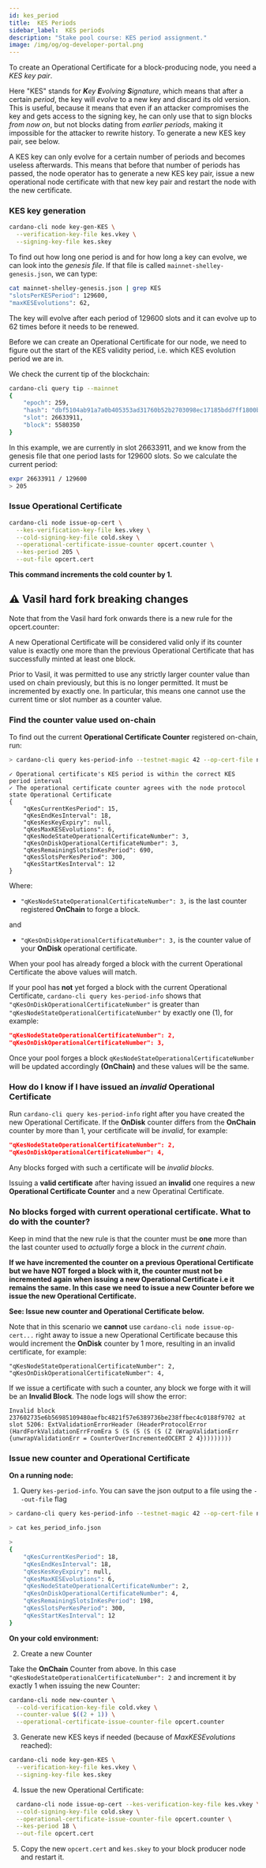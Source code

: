 ```yaml
---
id: kes_period
title:  KES Periods
sidebar_label:  KES periods
description: "Stake pool course: KES period assignment."
image: /img/og/og-developer-portal.png
---
```


To create an Operational Certificate for a block-producing node, you need a _KES key pair_.

Here "KES" stands for _**K**ey **E**volving **S**ignature_, which means that after a certain _period_, the key will _evolve_ to a new key
and discard its old version. This is useful, because it means that even if an attacker compromises the key and gets access to the signing key, he can only use that to sign blocks _from now on_, but not blocks dating from _earlier periods_, making it impossible for the attacker to rewrite history. To generate a new KES key pair, see below.

A KES key can only evolve for a certain number of periods and becomes useless afterwards.
This means that before that number of periods has passed, the node operator has to generate a new KES key pair, issue a new operational node certificate with that new key pair and restart the node with the new certificate.

### KES key generation

```bash
cardano-cli node key-gen-KES \
  --verification-key-file kes.vkey \
  --signing-key-file kes.skey
```

To find out how long one period is and for how long a key can evolve, we can look into the _genesis file_. If that file is called `mainnet-shelley-genesis.json`,
we can type:

```bash
cat mainnet-shelley-genesis.json | grep KES
"slotsPerKESPeriod": 129600,
"maxKESEvolutions": 62,
```

The key will evolve after each period of 129600 slots and it can evolve up to 62 times before it needs to be renewed.

Before we can create an Operational Certificate for our node, we need to figure out the start of the KES validity period, i.e. which KES evolution period we are in.

We check the current tip of the blockchain:

```bash
cardano-cli query tip --mainnet
{
    "epoch": 259,
    "hash": "dbf5104ab91a7a0b405353ad31760b52b2703098ec17185bdd7ff1800bb61aca",
    "slot": 26633911,
    "block": 5580350
}
```

In this example, we are currently in slot 26633911, and we know from the genesis file that one period lasts for 129600 slots. So we calculate the current period:

```bash
expr 26633911 / 129600
> 205
```

### Issue Operational Certificate

```bash
cardano-cli node issue-op-cert \
  --kes-verification-key-file kes.vkey \
  --cold-signing-key-file cold.skey \
  --operational-certificate-issue-counter opcert.counter \
  --kes-period 205 \
  --out-file opcert.cert
```

**This command increments the cold counter by 1.**

## :warning: Vasil hard fork breaking changes

Note that from the Vasil hard fork onwards there is a new rule for the opcert.counter:

A new Operational Certificate will be considered valid only if its counter value is exactly one more than the previous Operational Certificate that has successfully minted at least one block.

Prior to Vasil, it was permitted to use any strictly larger counter value than used on chain previously, but this is no longer permitted. It must be incremented by exactly one. In particular, this means one cannot use the current time or slot number as a counter value.

### Find the counter value used on-chain

To find out the current **Operational Certificate Counter** registered on-chain, run:

```bash
> cardano-cli query kes-period-info --testnet-magic 42 --op-cert-file node-spo3/opcert.cert
```

```
✓ Operational certificate's KES period is within the correct KES period interval
✓ The operational certificate counter agrees with the node protocol state Operational Certificate
{
    "qKesCurrentKesPeriod": 15,
    "qKesEndKesInterval": 18,
    "qKesKesKeyExpiry": null,
    "qKesMaxKESEvolutions": 6,
    "qKesNodeStateOperationalCertificateNumber": 3,
    "qKesOnDiskOperationalCertificateNumber": 3,
    "qKesRemainingSlotsInKesPeriod": 690,
    "qKesSlotsPerKesPeriod": 300,
    "qKesStartKesInterval": 12
}
```

Where:

* `"qKesNodeStateOperationalCertificateNumber": 3,` is the last counter registered **OnChain** to forge a block.

and

* `"qKesOnDiskOperationalCertificateNumber": 3,` is the counter value of your **OnDisk** operational certificate.

When your pool has already forged a block with the current Operational Certificate the above values will match.

If your pool has **not** yet forged a block with the current Operational Certificate,  `cardano-cli query kes-period-info` shows that `"qKesOnDiskOperationalCertificateNumber"` is greater than `"qKesNodeStateOperationalCertificateNumber"` by exactly one (1), for example:

```json
"qKesNodeStateOperationalCertificateNumber": 2,
"qKesOnDiskOperationalCertificateNumber": 3,
```

Once your pool forges a block `qKesNodeStateOperationalCertificateNumber` will be updated accordingly **(OnChain)** and these values will be the same.

### How do I know if I have issued an _invalid_ Operational Certificate

Run `cardano-cli query kes-period-info` right after you have created the new Operational Certificate. If the **OnDisk** counter differs from the **OnChain** counter by more than 1, your certificate will be _invalid_, for example:

```json
"qKesNodeStateOperationalCertificateNumber": 2,
"qKesOnDiskOperationalCertificateNumber": 4,
```

Any blocks forged with such a certificate will be _invalid blocks_.

Issuing a **valid certificate** after having issued an **invalid** one requires a new **Operational Certificate Counter** and a new Operatinal Certificate.


### No blocks forged with current operational certificate. What to do with the counter?

Keep in mind that the new rule is that the counter must be **one** more than the last counter used to _actually_ forge a block in the _current chain_.

**If we have incremented the counter on a previous Operational Certificate but we have NOT forged a block with it, the counter must not be incremented again when issuing a new Operational Certificate i.e it remains the same. In this case we need to issue a new Counter before we issue the new Operational Certificate.**

**See: Issue new counter and Operational Certificate below.**

Note that in this scenario we **cannot** use `cardano-cli node issue-op-cert...` right away to issue a new Operational Certificate because this would increment the **OnDisk** counter by 1 more, resulting in an invalid certificate, for example:

```
"qKesNodeStateOperationalCertificateNumber": 2,
"qKesOnDiskOperationalCertificateNumber": 4,
```

If we issue a certificate with such a counter, any block we forge with it will be an **Invalid Block**. The node logs will show the error:

```
Invalid block 237602735e6b56985109480aefbc4821f57e6389736be238ffbec4c0188f9702 at slot 5206: ExtValidationErrorHeader (HeaderProtocolError (HardForkValidationErrFromEra S (S (S (S (S (Z (WrapValidationErr {unwrapValidationErr = CounterOverIncrementedOCERT 2 4}))))))))
```

### Issue new counter and Operational Certificate

**On a running node:**

1. Query `kes-period-info`. You can save the json output to a file using the `--out-file` flag

```bash
> cardano-cli query kes-period-info --testnet-magic 42 --op-cert-file node-spo3/opcert.cert --out-file kes_period_info.json

> cat kes_period_info.json

>
{
    "qKesCurrentKesPeriod": 18,
    "qKesEndKesInterval": 18,
    "qKesKesKeyExpiry": null,
    "qKesMaxKESEvolutions": 6,
    "qKesNodeStateOperationalCertificateNumber": 2,
    "qKesOnDiskOperationalCertificateNumber": 4,
    "qKesRemainingSlotsInKesPeriod": 198,
    "qKesSlotsPerKesPeriod": 300,
    "qKesStartKesInterval": 12
}
```

**On your cold environment:**

2. Create a new Counter

Take the **OnChain** Counter from above. In this case `"qKesNodeStateOperationalCertificateNumber": 2` and increment it by exactly 1 when issuing the new Counter:

```bash
cardano-cli node new-counter \
  --cold-verification-key-file cold.vkey \
  --counter-value $((2 + 1)) \
  --operational-certificate-issue-counter-file opcert.counter
```

3. Generate new KES keys if needed (because of _MaxKESEvolutions_ reached):

```bash
cardano-cli node key-gen-KES \
  --verification-key-file kes.vkey \
  --signing-key-file kes.skey
```

4. Issue the new Operational Certificate:

```bash
  cardano-cli node issue-op-cert --kes-verification-key-file kes.vkey \
  --cold-signing-key-file cold.skey \
  --operational-certificate-issue-counter-file opcert.counter \
  --kes-period 18 \
  --out-file opcert.cert
```

5. Copy the new `opcert.cert` and `kes.skey` to your block producer node and restart it.

